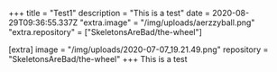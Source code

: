 +++
title = "Test1"
description = "This is a test"
date = 2020-08-29T09:36:55.337Z
"extra.image" = "/img/uploads/aerzzyball.png"
"extra.repository" = ["SkeletonsAreBad/the-wheel"]

[extra]
image = "/img/uploads/2020-07-07_19.21.49.png"
repository = "SkeletonsAreBad/the-wheel"
+++
This is a test